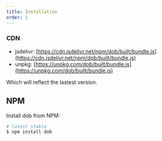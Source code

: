 ```yaml
---
title: Installation
order: 1
---
```


### CDN

- jsdelivr: [https://cdn.jsdelivr.net/npm/dob/built/bundle.js](https://cdn.jsdelivr.net/npm/dob/built/bundle.js)
- unpkg: [https://unpkg.com/dob/built/bundle.js](https://unpkg.com/dob/built/bundle.js)

Which will reflect the lastest version.

## NPM

Install dob from NPM:

``` bash
# latest stable
$ npm install dob
```
